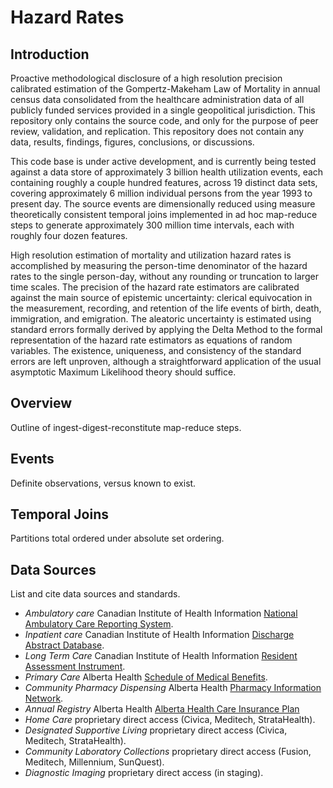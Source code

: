 Hazard Rates
============

Introduction
------------

Proactive methodological disclosure of a high resolution precision calibrated estimation of the Gompertz-Makeham Law of Mortality in annual census data consolidated from the healthcare administration data of all publicly funded services provided in a single geopolitical jurisdiction. This repository only contains the source code, and only for the purpose of peer review, validation, and replication. This repository does not contain any data, results, findings, figures, conclusions, or discussions.

This code base is under active development, and is currently being tested against a data store of approximately 3 billion health utilization events, each containing roughly a couple hundred features, across 19 distinct data sets, covering approximately 6 million individual persons from the year 1993 to present day. The source events are dimensionally reduced using measure theoretically consistent temporal joins implemented in ad hoc map-reduce steps to generate approximately 300 million time intervals, each with roughly four dozen features.

High resolution estimation of mortality and utilization hazard rates is accomplished by measuring the person-time denominator of the hazard rates to the single person-day, without any rounding or truncation to larger time scales. The precision of the hazard rate estimators are calibrated against the main source of epistemic uncertainty: clerical equivocation in the measurement, recording, and retention of the life events of birth, death, immigration, and emigration. The aleatoric uncertainty is estimated using standard errors formally derived by applying the Delta Method to the formal representation of the hazard rate estimators as equations of random variables. The existence, uniqueness, and consistency of the standard errors are left unproven, although a straightforward application of the usual asymptotic Maximum Likelihood theory should suffice.

Overview
--------

Outline of ingest-digest-reconstitute map-reduce steps.

Events
------

Definite observations, versus known to exist.

Temporal Joins
--------------

Partitions total ordered under absolute set ordering.

Data Sources
------------

List and cite data sources and standards.

- *Ambulatory care* Canadian Institute of Health Information [National Ambulatory Care Reporting System](https://www.cihi.ca/en/national-ambulatory-care-reporting-system-metadata).
- *Inpatient care* Canadian Institute of Health Information [Discharge Abstract Database](https://www.cihi.ca/en/discharge-abstract-database-metadata).
- *Long Term Care* Canadian Institute of Health Information [Resident Assessment Instrument](https://www.cihi.ca/en/residential-care).
- *Primary Care* Alberta Health [Schedule of Medical Benefits](https://www.alberta.ca/fees-health-professionals.aspx).
- *Community Pharmacy Dispensing* Alberta Health [Pharmacy Information Network](http://www.albertanetcare.ca/learningcentre/Pharmaceutical-Information-Network.htm).
- *Annual Registry* Alberta Health [Alberta Health Care Insurance Plan](https://www.alberta.ca/ahcip.aspx)
- *Home Care* proprietary direct access (Civica, Meditech, StrataHealth).
- *Designated Supportive Living* proprietary direct access (Civica, Meditech, StrataHealth).
- *Community Laboratory Collections* proprietary direct access (Fusion, Meditech, Millennium, SunQuest).
- *Diagnostic Imaging* proprietary direct access (in staging).
